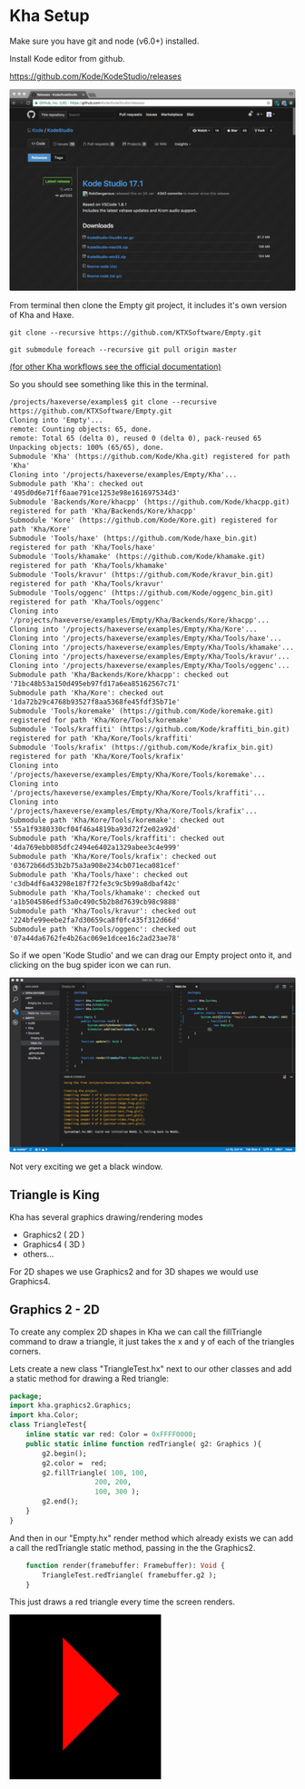 Kha Setup
=========

Make sure you have git and node (v6.0+) installed.

Install Kode editor from github.

https://github.com/Kode/KodeStudio/releases

![kode](https://github.com/nanjizal/haxeverse/blob/master/md/Kode.png)

From terminal then clone the Empty git project, it includes it's own version of Kha and Haxe.

```
git clone --recursive https://github.com/KTXSoftware/Empty.git
```
```
git submodule foreach --recursive git pull origin master
```
[(for other Kha workflows see the official documentation)](https://github.com/Kode/Kha/wiki/Getting-Started)

So you should see something like this in the terminal.
```
/projects/haxeverse/examples$ git clone --recursive https://github.com/KTXSoftware/Empty.git
Cloning into 'Empty'...
remote: Counting objects: 65, done.
remote: Total 65 (delta 0), reused 0 (delta 0), pack-reused 65
Unpacking objects: 100% (65/65), done.
Submodule 'Kha' (https://github.com/Kode/Kha.git) registered for path 'Kha'
Cloning into '/projects/haxeverse/examples/Empty/Kha'...
Submodule path 'Kha': checked out '495d0d6e71ff6aae791ce1253e98e161697534d3'
Submodule 'Backends/Kore/khacpp' (https://github.com/Kode/khacpp.git) registered for path 'Kha/Backends/Kore/khacpp'
Submodule 'Kore' (https://github.com/Kode/Kore.git) registered for path 'Kha/Kore'
Submodule 'Tools/haxe' (https://github.com/Kode/haxe_bin.git) registered for path 'Kha/Tools/haxe'
Submodule 'Tools/khamake' (https://github.com/Kode/khamake.git) registered for path 'Kha/Tools/khamake'
Submodule 'Tools/kravur' (https://github.com/Kode/kravur_bin.git) registered for path 'Kha/Tools/kravur'
Submodule 'Tools/oggenc' (https://github.com/Kode/oggenc_bin.git) registered for path 'Kha/Tools/oggenc'
Cloning into '/projects/haxeverse/examples/Empty/Kha/Backends/Kore/khacpp'...
Cloning into '/projects/haxeverse/examples/Empty/Kha/Kore'...
Cloning into '/projects/haxeverse/examples/Empty/Kha/Tools/haxe'...
Cloning into '/projects/haxeverse/examples/Empty/Kha/Tools/khamake'...
Cloning into '/projects/haxeverse/examples/Empty/Kha/Tools/kravur'...
Cloning into '/projects/haxeverse/examples/Empty/Kha/Tools/oggenc'...
Submodule path 'Kha/Backends/Kore/khacpp': checked out '71bc48b53a150d495eb97fd17a6ea85162567c71'
Submodule path 'Kha/Kore': checked out '1da72b29c4768b93527f8aa5368fe45fdf35b71e'
Submodule 'Tools/koremake' (https://github.com/Kode/koremake.git) registered for path 'Kha/Kore/Tools/koremake'
Submodule 'Tools/kraffiti' (https://github.com/Kode/kraffiti_bin.git) registered for path 'Kha/Kore/Tools/kraffiti'
Submodule 'Tools/krafix' (https://github.com/Kode/krafix_bin.git) registered for path 'Kha/Kore/Tools/krafix'
Cloning into '/projects/haxeverse/examples/Empty/Kha/Kore/Tools/koremake'...
Cloning into '/projects/haxeverse/examples/Empty/Kha/Kore/Tools/kraffiti'...
Cloning into '/projects/haxeverse/examples/Empty/Kha/Kore/Tools/krafix'...
Submodule path 'Kha/Kore/Tools/koremake': checked out '55a1f9380330cf04f46a4819ba93d72f2e02a92d'
Submodule path 'Kha/Kore/Tools/kraffiti': checked out '4da769ebb085dfc2494e6402a1329abee3c4e999'
Submodule path 'Kha/Kore/Tools/krafix': checked out '03672b66d53b2b75a3a908e234cb071eca081cef'
Submodule path 'Kha/Tools/haxe': checked out 'c3db4df6a43298e187f72fe3c9c5b99a8dbaf42c'
Submodule path 'Kha/Tools/khamake': checked out 'a1b504586edf53a0c490c5b2b8d7639cb98c9888'
Submodule path 'Kha/Tools/kravur': checked out '224bfe99eebe2fa7d30659ca8f0fc435f312d66d'
Submodule path 'Kha/Tools/oggenc': checked out '07a44da6762fe4b26ac069e1dcee16c2ad23ae78'
```
So if we open 'Kode Studio' and we can drag our Empty project onto it, and clicking on the bug spider icon we can run.

![empthykode](https://github.com/nanjizal/haxeverse/blob/master/md/emptyKode.png)

Not very exciting we get a black window.

Triangle is King
----------------

Kha has several graphics drawing/rendering modes

- Graphics2 ( 2D ) 
- Graphics4 ( 3D )
- others...

For 2D shapes we use Graphics2 and for 3D shapes we would use Graphics4.  

Graphics 2 - 2D
---------------

To create any complex 2D shapes in Kha we can call the fillTriangle command to draw a triangle, it just takes the x and y of each of the triangles corners.

Lets create a new class "TriangleTest.hx" next to our other classes and add a static method for drawing a Red triangle:

```haxe
package;
import kha.graphics2.Graphics;
import kha.Color;
class TriangleTest{
	inline static var red: Color = 0xFFFF0000;
	public static inline function redTriangle( g2: Graphics ){
		g2.begin();
		g2.color =  red;
		g2.fillTriangle( 100, 100, 
                     200, 200,
                     100, 300 );
		g2.end();
	}
}
```
And then in our "Empty.hx" render method which already exists we can add a call the redTriangle static method, passing in the the Graphics2.

```haxe
	function render(framebuffer: Framebuffer): Void {
		TriangleTest.redTriangle( framebuffer.g2 );		
	}
 ```

This just draws a red triangle every time the screen renders.

![red triangle](https://github.com/nanjizal/haxeverse/blob/master/md/redTriangle.png)
 
